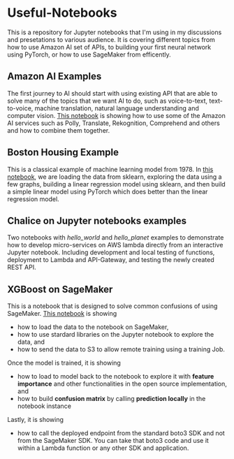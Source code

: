 # Useful-Notebooks

This is a repository for Jupyter notebooks that I'm using in my discussions and presetations to various audience. 
It is covering different topics from how to use Amazon AI set of APIs, to building your first neural network using PyTorch, or how to use SageMaker from efficently.

## Amazon AI Examples

The first journey to AI should start with using existing API that are able to solve many of the topics that we want AI to do, such as voice-to-text, text-to-voice, machine translation, natural language understanding and computer vision. [This notebook](https://github.com/guyernest/Useful-Notebooks/blob/master/AmazonAIDemos.ipynb) is showing how to use some of the Amazon AI services such as Polly, Translate, Rekognition, Comprehend and others and how to combine them together. 

## Boston Housing Example

This is a classical example of machine learning model from 1978. In [this notebook](https://github.com/guyernest/Useful-Notebooks/blob/master/Boston%20Housing.ipynb), we are loading the data from sklearn, exploring the data using a few graphs, building a linear regression model using sklearn, and then build a simple linear model using PyTorch which does better than the linear regression model.

## Chalice on Jupyter notebooks examples

Two notebooks with _hello_world_ and _hello_planet_ examples to demonstrate how to develop micro-services on AWS lambda directly from an interactive Jupyter notebook. Including development and local testing of functions, deployment to Lambda and API-Gateway, and testing the newly created REST API.


## XGBoost on SageMaker

This is a notebook that is designed to solve common confusions of using SageMaker. [This notebook](https://github.com/guyernest/Useful-Notebooks/blob/master/xgboost-on-sagemaker.ipynb) is showing
- how to load the data to the notebook on SageMaker, 
- how to use stardard libraries on the Jupyter notebook to explore the data, and 
- how to send the data to S3 to allow remote training using a training Job. 

Once the model is trained, it is showing 
- how to load to model back to the notebook to explore it with **feature importance** and other functionalities in the open source implementation, and
- how to build **confusion matrix** by calling **prediction locally** in the notebook instance 

Lastly, it is showing 
- how to call the deployed endpoint from the standard boto3 SDK and not from the SageMaker SDK. 
You can take that boto3 code and use it within a Lambda function or any other SDK and application. 
